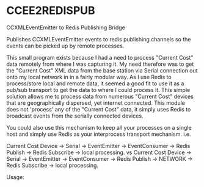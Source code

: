 CCEE2REDISPUB
=============

CCXMLEventEmitter to Redis Publishing Bridge

Publishes CCXMLEventEmitter events to redis publishing channels so the events can be picked up by remote processes.

This small program exists because I had a need to process "Current Cost" data remotely from where I was capturing it.
My need therefore was to get the "Current Cost" XML data from the base station via Serial connection out onto my local network
in in a fairly modular way. As I use Redis to process/store local and remote data, it seemed a good fit to use it as 
a pub/sub transport to get the data to where I could process it. This simple solution allows me to process data from numerous 
"Current Cost" devices that are geographically dispersed, yet internet connected. This module does not 'process' any of 
the "Current Cost" data, it simply uses Redis to broadcast events from the serially connected devices. 

You could also use this mechanism to keep all your processes on a single host and simply use Redis as your interprocess 
transport mechanism. 
i.e.

Current Cost Device -> Serial -> EventEmitter -> EventConsumer -> Redis Publish -> Redis Subscribe -> local processing.
vs
Current Cost Device -> Serial -> EventEmitter -> EventConsumer -> Redis Publish -> NETWORK -> Redis Subscribe -> local processing.

Usage:

